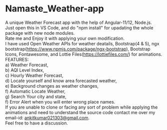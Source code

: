 # Namaste_Weather-app
A unique Weather Forecast app with the help of Angular-11/12, Node.js. <br>
Just open this in VS Code, and do "npm install" for upadating the whole package with new node modules.<br>
Rate me and Enjoy it with applying your own modification.<br>
I have used Open Weather APIs for weather deatails, Bootstrap(4 & 5), ngx bootstrap(https://www.npmjs.com/package/ngx-bootstrap), Bootstrap Icons, Fontawesome, and Lottie Files(https://lottiefiles.com/) for animations.<br>
FEATURES:<br>
a) Weather Forecast,<br>
b) AQI Level Index,<br>
c) Hourly Weather Forecast,<br>
d) Locate yourself and know area forecasted weather,<br>
e) Background changes as weather changes,<br>
f) Automatic Locate Weather,<br>
g) Search Your city and state,<br>
f) Error Alert when you will enter wrong place names.<br>
If you are unable to clone or facing any sort of problem while applying the animations and need to understand the source code contact me over my email-id: ankitkumar021303@gmail.com.<br> Feel free to have a discussion.
